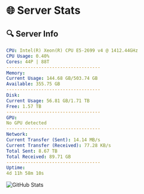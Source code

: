 # 🌐 Server Stats
## 🔍 Server Info
```yaml
CPU: Intel(R) Xeon(R) CPU E5-2699 v4 @ 1412.44GHz
CPU Usage: 0.40%
Cores: 44P | 88T
-----------------------------------
Memory:
Current Usage: 144.68 GB/503.74 GB
Available: 355.75 GB
-----------------------------------
Disk:
Current Usage: 56.81 GB/1.71 TB
Free: 1.57 TB
-----------------------------------
GPU:
No GPU detected
-----------------------------------
Network:
Current Transfer (Sent): 14.14 MB/s
Current Transfer (Received): 77.28 KB/s
Total Sent: 8.67 TB
Total Received: 89.71 GB
-----------------------------------
Uptime:
4d 11h 58m 10s
```
![GitHub Stats](https://img.shields.io/badge/Updated-2025-03-12_09:20:59-blue)